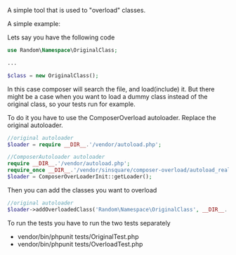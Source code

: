 A simple tool that is used to "overload" classes.

A simple example:

Lets say you have the following code

```php
use Random\Namespace\OriginalClass;

...

$class = new OriginalClass();
```
In this case composer will search the file, and load(include) it. But there might be a case when you want to load a dummy class instead of the original class, so your tests run for example.

To do it you have to use the ComposerOverload autoloader. 
Replace the original autoloader.

```php
//original autoloader
$loader = require __DIR__.'/vendor/autoload.php';

//ComposerAutoloader autoloader
require __DIR__.'/vendor/autoload.php';
require_once __DIR__.'/vendor/sinsquare/composer-overload/autoload_real.php';
$loader = ComposerOverLoaderInit::getLoader();
```

Then you can add the classes you want to overload

```php
//original autoloader
$loader->addOverloadedClass('Random\Namespace\OriginalClass', __DIR__.'/overloaded/OverloadedClass.php');
```

To run the tests you have to run the two tests separately
* vendor/bin/phpunit tests/OriginalTest.php 
* vendor/bin/phpunit tests/OverloadTest.php